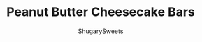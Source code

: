 ---
layout: ../../layouts/MarkdownPostLayout.astro
title: Peanut Butter Cheesecake Bars
author: ShugarySweets
pubDate: 2019-01-15
description: "These Peanut Butter Cheesecake Bars are like three desserts in one! A creamy cheesecake filling is layered with cookie dough and Reese&#x27;s cups on a homemade graham cracker crust. The ultimate cheesecake bar for chocolate and peanut butter lovers"
image_url: https://www.shugarysweets.com/wp-content/uploads/2014/05/peanut-butter-cheesecake-bars-facebook.jpg
tags: ["Brownies and Bars","American"]
calories: 256
protein: 3
carbohydrates: 33
fats: 13
fiber: 1
ingredients: ["2 1/2 cups graham cracker crumbs (about 18 crackers)","1/4 cup granulated sugar","1/2 cup unsalted butter, melted","2 packages (8 ounce each) cream cheese, softened","3/4 cup granulated sugar","2 large eggs","1 teaspoon vanilla extract","3/4 cup unsalted butter, softened","1/2 cup granulated sugar","3/4 cup light brown sugar, packed","1 large egg","2 Tablespoon milk","2 teaspoon vanilla extract","1 3/4 cup all-purpose flour","1/2 teaspoon kosher salt","1 teaspoon baking soda","1 package (10 ounce) Reese's peanut butter chips (morsels)","1 pouch (8 ounce) Reese's minis peanut butter cups"]
serves: 24
time: "3 hours 45 minutes"
prepTime: "15 minutes"
instructions: ["Line a 13x9 baking dish with parchment paper. Preheat oven to 350 degrees F.","For the crust, place graham crackers and sugar in food processor. Pulse until fine crumbs. Add melted butter and process. Pour into bottom of baking dish. Using the bottom of a cup (or hands), press crumbs down firmly until they cover the bottom of the dish evenly.","Top with 1/2 the package of Reese's minis pb cups.","For the cheesecake, beat cream cheese with sugar, eggs and vanilla for about 3-4 minutes until creamy and well blended. Pour over crust layer.","For the cookie dough, beat butter and sugar until creamy. Add egg, milk and vanilla, beating until well combined. Beat in flour, salt and baking soda. Fold in Reese's peanut butter chips. Drop by large scoops over cheesecake layer, using fingers to spread evenly. Top with remaining peanut butter cups.","Bake for 30-35 minutes, until cookie layer is lightly browned. Remove from oven and cool completely. Once cooled, refrigerate for 3 hours or overnight.","Cut into bars and enjoy!"]
nutrition: ["256 calories","33 grams carbohydrates","51 milligrams cholesterol","13 grams fat","1 grams fiber","3 grams protein","7 grams saturated fat","152 milligrams sodium","21 grams sugar","0 grams trans fat","5 grams unsaturated fat"]
---
